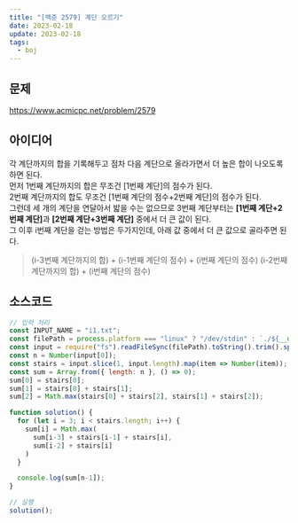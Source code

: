 ```yaml
---
title: "[백준 2579] 계단 오르기"
date: 2023-02-18
update: 2023-02-18
tags:
  - boj
---
```


## 문제
https://www.acmicpc.net/problem/2579

## 아이디어
각 계단까지의 합을 기록해두고 점차 다음 계단으로 올라가면서 더 높은 합이 나오도록 하면 된다.  
먼저 1번째 계단까지의 합은 무조건 [1번째 계단]의 점수가 된다.  
2번째 계단까지의 합도 무조건 [1번째 계단의 점수+2번째 계단]의 점수가 된다.  
그런데 세 개의 계단을 연달아서 밟을 수는 없으므로 3번째 계단부터는 <b>[1번째 계단+2번째 계단]</b>과 <b>[2번째 계단+3번째 계단]</b> 중에서 더 큰 값이 된다.  
그 이후 i번째 계단을 걷는 방법은 두가지인데, 아래 값 중에서 더 큰 값으로 골라주면 된다.
> (i-3번째 계단까지의 합) + (i-1번째 계단의 점수) + (i번째 계단의 점수)
> (i-2번째 계단까지의 합) + (i번째 계단의 점수)

## 소스코드
```js
// 입력 처리
const INPUT_NAME = "i1.txt";
const filePath = process.platform === "linux" ? "/dev/stdin" : `./${__dirname.split('\\').pop()}/${INPUT_NAME}`;
const input = require("fs").readFileSync(filePath).toString().trim().split("\n").map(item => item.trim());
const n = Number(input[0]);
const stairs = input.slice(1, input.length).map(item => Number(item));
const sum = Array.from({ length: n }, () => 0);
sum[0] = stairs[0];
sum[1] = stairs[0] + stairs[1];
sum[2] = Math.max(stairs[0] + stairs[2], stairs[1] + stairs[2]);

function solution() {
  for (let i = 3; i < stairs.length; i++) {
    sum[i] = Math.max(
      sum[i-3] + stairs[i-1] + stairs[i],
      sum[i-2] + stairs[i]
    )
  }

  console.log(sum[n-1]);
}

// 실행
solution();
```
